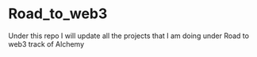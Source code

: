 # Road_to_web3
Under this repo I will update all the projects that I am doing under Road to web3 track of Alchemy
